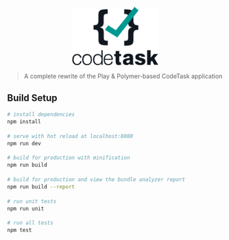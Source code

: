 <p align="center">
  <img width="200px" src="/static/img/codetask/logo-dark-compact.svg">
</p>

> A complete rewrite of the Play & Polymer-based CodeTask application

## Build Setup

``` bash
# install dependencies
npm install

# serve with hot reload at localhost:8080
npm run dev

# build for production with minification
npm run build

# build for production and view the bundle analyzer report
npm run build --report

# run unit tests
npm run unit

# run all tests
npm test
```
